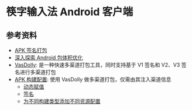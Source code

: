 筷字输入法 Android 客户端
====================================

## 参考资料

- [APK 签名打包](https://developer.android.com/studio/publish/app-signing?hl=zh-cn)
- [深入探索 Android 包体积优化](https://juejin.cn/post/6844904103131234311)
- [VasDolly](https://github.com/Tencent/VasDolly): 是一种快速多渠道打包工具，同时支持基于 V1 签名和 V2、V3 签名进行多渠道打包
- [APK 构建配置](https://developer.android.com/build/gradle-tips): 使用 VasDolly 做多渠道打包，仅需由其注入渠道信息
  - [动态赋值](https://developer.android.com/build/gradle-tips#simplify-app-development)
  - [签名](https://developer.android.com/build/gradle-tips#remove-private-signing-information-from-your-project)
  - [为不同构建类型添加不同资源配置](https://stackoverflow.com/questions/24785270/how-to-change-app-name-per-gradle-build-type#answer-24786371)
